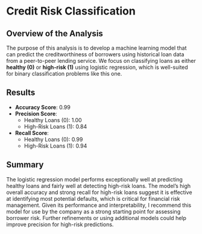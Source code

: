 # Credit Risk Classification

## Overview of the Analysis

The purpose of this analysis is to develop a machine learning model that can predict the creditworthiness of borrowers using historical loan data from a peer-to-peer lending service. We focus on classifying loans as either **healthy (0)** or **high-risk (1)** using logistic regression, which is well-suited for binary classification problems like this one.

## Results

- **Accuracy Score**: 0.99  
- **Precision Score**:  
  - Healthy Loans (0): 1.00  
  - High-Risk Loans (1): 0.84  
- **Recall Score**:  
  - Healthy Loans (0): 0.99  
  - High-Risk Loans (1): 0.94  

## Summary

The logistic regression model performs exceptionally well at predicting healthy loans and fairly well at detecting high-risk loans. The model’s high overall accuracy and strong recall for high-risk loans suggest it is effective at identifying most potential defaults, which is critical for financial risk management. Given its performance and interpretability, I recommend this model for use by the company as a strong starting point for assessing borrower risk. Further refinements or using additional models could help improve precision for high-risk predictions.
